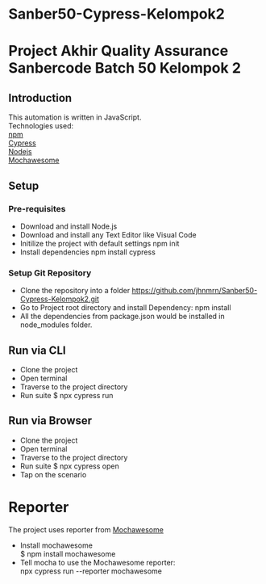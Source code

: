 # Sanber50-Cypress-Kelompok2
# Project Akhir Quality Assurance Sanbercode Batch 50 Kelompok 2


## Introduction
This automation is written in JavaScript.
<br/> Technologies used:
<br/> [npm](https://www.npmjs.com/)
<br/> [Cypress](https://www.npmjs.com/package/cypress)
<br/> [Nodejs](https://docs.npmjs.com/downloading-and-installing-node-js-and-npm)
<br/> [Mochawesome](https://www.npmjs.com/package/mochawesome)


## Setup
### Pre-requisites
- Download and install Node.js
- Download and install any Text Editor like Visual Code
- Initilize the project with default settings npm init
- Install dependencies npm install cypress

### Setup Git Repository
- Clone the repository into a folder https://github.com/jhnmrn/Sanber50-Cypress-Kelompok2.git
- Go to Project root directory and install Dependency: npm install
- All the dependencies from package.json would be installed in node_modules folder.

## Run via CLI
- Clone the project
- Open terminal
- Traverse to the project directory
- Run suite $ npx cypress run

## Run via Browser
- Clone the project
- Open terminal
- Traverse to the project directory
- Run suite $ npx cypress open
- Tap on the scenario


# Reporter
The project uses reporter from [Mochawesome](https://www.npmjs.com/package/mochawesome)
- Install mochawesome <br>$ npm install mochawesome
- Tell mocha to use the Mochawesome reporter: <br>npx cypress run --reporter mochawesome